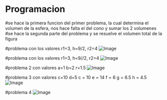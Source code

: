 ﻿# Programacion

#se hace la primera funcion del primer problema, la cual determina el volumen de la esfera, nos hace falta el del cono y sumar los 2 volumenes
#se hace la segunda parte del problema y se resuelve el volumen total de la figura

#problema con los valores r1=3, h=9/2, r2=4
![Image](https://github.com/user-attachments/assets/c2a2ec2a-a995-4f7d-b241-a1a79cd839ba)

#problema con los valores r1=3, h=9//2, r2=4
![Image](https://github.com/user-attachments/assets/16d5aa19-8d1d-4a30-a41c-2b1bbfd0c1ac)

#problema 2 con valores a=1 b=2 r=1.5
![Image](https://github.com/user-attachments/assets/9a2e4bc6-9633-47bc-b789-39189bc5153c)

#problema 3 con valores c=10 d=5 c = 10 e = 14 f = 6 g = 6.5 h = 4.5
![Image](https://github.com/user-attachments/assets/2b8baf9c-b958-4780-a61f-ca2c6fde8c3e)

#problema 4
![Image](https://github.com/user-attachments/assets/69fba381-cfa0-4508-b85d-231d8a7a22ed)
